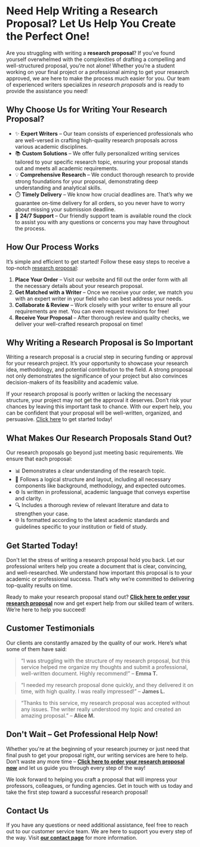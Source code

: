 # Need Help Writing a Research Proposal? Let Us Help You Create the Perfect One!

Are you struggling with writing a **research proposal**? If you’ve found yourself overwhelmed with the complexities of drafting a compelling and well-structured proposal, you’re not alone! Whether you’re a student working on your final project or a professional aiming to get your research approved, we are here to make the process much easier for you. Our team of experienced writers specializes in _research proposals_ and is ready to provide the assistance you need!

## Why Choose Us for Writing Your Research Proposal?

- ✨ **Expert Writers** – Our team consists of experienced professionals who are well-versed in crafting high-quality research proposals across various academic disciplines.
- 📚 **Custom Solutions** – We offer fully personalized writing services tailored to your specific research topic, ensuring your proposal stands out and meets all academic requirements.
- 💡 **Comprehensive Research** – We conduct thorough research to provide strong foundations for your proposal, demonstrating deep understanding and analytical skills.
- ⏱️ **Timely Delivery** – We know how crucial deadlines are. That’s why we guarantee on-time delivery for all orders, so you never have to worry about missing your submission deadline.
- 💬 **24/7 Support** – Our friendly support team is available round the clock to assist you with any questions or concerns you may have throughout the process.

## How Our Process Works

It’s simple and efficient to get started! Follow these easy steps to receive a top-notch [research proposal](https://tinyurl.com/topessay?keyword=write+a+research+proposal):

1. **Place Your Order** – Visit our website and fill out the order form with all the necessary details about your research proposal.
2. **Get Matched with a Writer** – Once we receive your order, we match you with an expert writer in your field who can best address your needs.
3. **Collaborate & Review** – Work closely with your writer to ensure all your requirements are met. You can even request revisions for free!
4. **Receive Your Proposal** – After thorough review and quality checks, we deliver your well-crafted research proposal on time!

## Why Writing a Research Proposal is So Important

Writing a research proposal is a crucial step in securing funding or approval for your research project. It’s your opportunity to showcase your research idea, methodology, and potential contribution to the field. A strong proposal not only demonstrates the significance of your project but also convinces decision-makers of its feasibility and academic value.

If your research proposal is poorly written or lacking the necessary structure, your project may not get the approval it deserves. Don’t risk your chances by leaving this important task to chance. With our expert help, you can be confident that your proposal will be well-written, organized, and persuasive. [Click here](https://tinyurl.com/topessay?keyword=write+a+research+proposal) to get started today!

## What Makes Our Research Proposals Stand Out?

Our research proposals go beyond just meeting basic requirements. We ensure that each proposal:

- 📊 Demonstrates a clear understanding of the research topic.
- 📝 Follows a logical structure and layout, including all necessary components like background, methodology, and expected outcomes.
- ⚙️ Is written in professional, academic language that conveys expertise and clarity.
- 🔍 Includes a thorough review of relevant literature and data to strengthen your case.
- 🌐 Is formatted according to the latest academic standards and guidelines specific to your institution or field of study.

## Get Started Today!

Don't let the stress of writing a research proposal hold you back. Let our professional writers help you create a document that is clear, convincing, and well-researched. We understand how important this proposal is to your academic or professional success. That’s why we’re committed to delivering top-quality results on time.

Ready to make your research proposal stand out? [**Click here to order your research proposal**](https://tinyurl.com/topessay?keyword=write+a+research+proposal) now and get expert help from our skilled team of writers. We’re here to help you succeed!

## Customer Testimonials

Our clients are constantly amazed by the quality of our work. Here’s what some of them have said:

> “I was struggling with the structure of my research proposal, but this service helped me organize my thoughts and submit a professional, well-written document. Highly recommend!” – **Emma T.**

> “I needed my research proposal done quickly, and they delivered it on time, with high quality. I was really impressed!” – **James L.**

> “Thanks to this service, my research proposal was accepted without any issues. The writer really understood my topic and created an amazing proposal.” – **Alice M.**

## Don't Wait – Get Professional Help Now!

Whether you're at the beginning of your research journey or just need that final push to get your proposal right, our writing services are here to help. Don’t waste any more time – [**Click here to order your research proposal now**](https://tinyurl.com/topessay?keyword=write+a+research+proposal) and let us guide you through every step of the way!

We look forward to helping you craft a proposal that will impress your professors, colleagues, or funding agencies. Get in touch with us today and take the first step toward a successful research proposal!

## Contact Us

If you have any questions or need additional assistance, feel free to reach out to our customer service team. We are here to support you every step of the way. Visit [**our contact page**](https://tinyurl.com/topessay?keyword=write+a+research+proposal) for more information.
